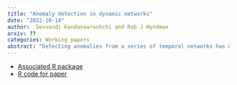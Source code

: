 ```yaml
---
title: "Anomaly detection in dynamic networks"
date: "2022-10-14"
author:  Sevvandi Kandanaarachchi and Rob J Hyndman
arxiv: ??
categories: Working papers
abstract: "Detecting anomalies from a series of temporal networks has many applications, including road accidents in transport networks and suspicious events in social networks. While there are many methods for network anomaly detection, statistical methods are under utilised in this space even though they have a long history and proven capability in handling temporal dependencies. In this paper, we introduce *oddnet*, a feature-based network anomaly detection method that uses time series methods to model temporal dependencies. We demonstrate the effectiveness of oddnet on synthetic and real-world datasets."
---
```


* [Associated R package](https://github.com/sevvandi/oddnet)
* [R code for paper](https://github.com/sevvandi/supplementary_material/tree/master/oddnet)
